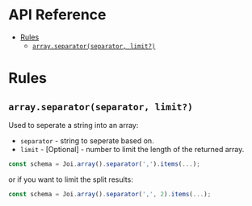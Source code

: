 <!-- version -->
# API Reference
<!-- versionstop -->

<!-- toc -->

- [Rules](#rules)
  - [`array.separator(separator, limit?)`](#arrayseparator)

<!-- tocstop -->

# Rules

## `array.separator(separator, limit?)`

Used to seperate a string into an array:
- `separator` - string to seperate based on.
- `limit` - [Optional] - number to limit the length of the returned array.

```js
const schema = Joi.array().separator(',').items(...);
```

or if you want to limit the split results:

```js
const schema = Joi.array().separator(',', 2).items(...);
```